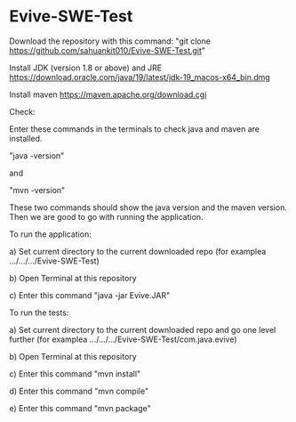 # Evive-SWE-Test

Download the repository with this command: "git clone https://github.com/sahuankit010/Evive-SWE-Test.git"

Install JDK (version 1.8 or above) and JRE
https://download.oracle.com/java/19/latest/jdk-19_macos-x64_bin.dmg

Install maven
https://maven.apache.org/download.cgi

Check:

Enter these commands in the terminals to check java and maven are installed.

"java -version"

and 

"mvn -version"

These two commands should show the java version and the maven version. Then we are good to go with running the application.

To run the application:

a) Set current directory to the current downloaded repo (for examplea .../.../.../Evive-SWE-Test)

b) Open Terminal at this repository

c) Enter this command "java -jar Evive.JAR"

To run the tests:

a) Set current directory to the current downloaded repo and go one level further (for examplea .../.../.../Evive-SWE-Test/com.java.evive)

b) Open Terminal at this repository

c) Enter this command "mvn install"

d) Enter this command "mvn compile"

e) Enter this command "mvn package"




